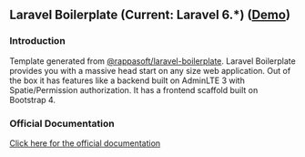 ## Laravel Boilerplate (Current: Laravel 6.*) ([Demo](https://demo.laravel-boilerplate.com))

### Introduction

Template generated from [@rappasoft/laravel-boilerplate](https://github.com/rappasoft/laravel-boilerplate/tree/v6.0.5). Laravel Boilerplate provides you with a massive head start on any size web application. Out of the box it has features like a backend built on AdminLTE 3 with Spatie/Permission authorization. It has a frontend scaffold built on Bootstrap 4.

### Official Documentation

[Click here for the official documentation](http://laravel-boilerplate.com)
